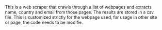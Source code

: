 This is a web scraper that crawls through a list of webpages and extracts name, country and email from those pages. The results are stored in a csv file. This is 
customized strictly for the webpage used, for usage in other site or page, the code needs to be modifie.

